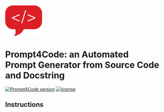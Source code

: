 <p center="left">
  <img alt="Prompt4Code logo" height="100" src="./dialog.png">
</p>

# Prompt4Code: an Automated Prompt Generator from Source Code and Docstring

[![Prompt4Code version](https://img.shields.io/badge/version-Prompt4Code-red)](#)
[![license](https://img.shields.io/badge/license-MIT-green)](#)

## Instructions
